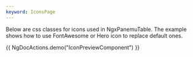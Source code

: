 ```yaml
---
keyword: IconsPage
---
```


Below are css classes for icons used in NgxPanemuTable. The example shows how to use FontAwesome
or Hero icon to replace default ones.

{{ NgDocActions.demo("IconPreviewComponent") }}

